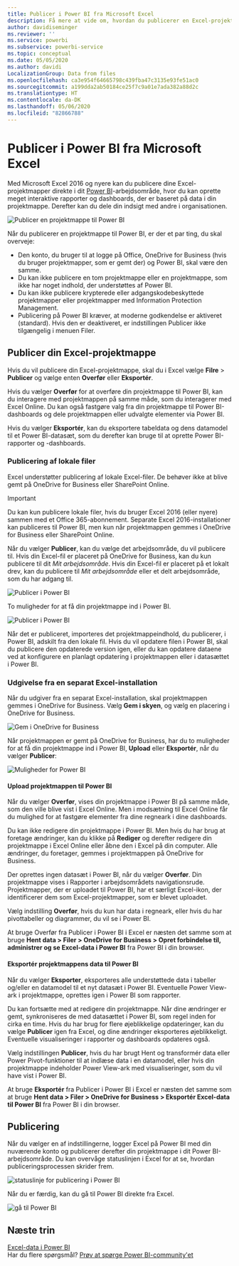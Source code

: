 ```yaml
---
title: Publicer i Power BI fra Microsoft Excel
description: Få mere at vide om, hvordan du publicerer en Excel-projektmappe på Power BI-webstedet.
author: davidiseminger
ms.reviewer: ''
ms.service: powerbi
ms.subservice: powerbi-service
ms.topic: conceptual
ms.date: 05/05/2020
ms.author: davidi
LocalizationGroup: Data from files
ms.openlocfilehash: ca3e954f64665798c439fba47c3135e93fe51ac0
ms.sourcegitcommit: a199dda2ab50184ce25f7c9a01e7ada382a88d2c
ms.translationtype: HT
ms.contentlocale: da-DK
ms.lasthandoff: 05/06/2020
ms.locfileid: "82866788"
---
```

# <a name="publish-to-power-bi-from-microsoft-excel"></a>Publicer i Power BI fra Microsoft Excel
Med Microsoft Excel 2016 og nyere kan du publicere dine Excel-projektmapper direkte i dit [Power BI](https://powerbi.microsoft.com)-arbejdsområde, hvor du kan oprette meget interaktive rapporter og dashboards, der er baseret på data i din projektmappe. Derefter kan du dele din indsigt med andre i organisationen.

![Publicer en projektmappe til Power BI](media/service-publish-from-excel/pbi_uploadexport2.png)

Når du publicerer en projektmappe til Power BI, er der et par ting, du skal overveje:

* Den konto, du bruger til at logge på Office, OneDrive for Business (hvis du bruger projektmapper, som er gemt der) og Power BI, skal være den samme.
* Du kan ikke publicere en tom projektmappe eller en projektmappe, som ikke har noget indhold, der understøttes af Power BI.
* Du kan ikke publicere krypterede eller adgangskodebeskyttede projektmapper eller projektmapper med Information Protection Management.
* Publicering på Power BI kræver, at moderne godkendelse er aktiveret (standard). Hvis den er deaktiveret, er indstillingen Publicer ikke tilgængelig i menuen Filer.

## <a name="publish-your-excel-workbook"></a>Publicer din Excel-projektmappe
Hvis du vil publicere din Excel-projektmappe, skal du i Excel vælge **Filre** > **Publicer** og vælge enten **Overfør** eller **Eksportér**.

Hvis du vælger **Overfør** for at overføre din projektmappe til Power BI, kan du interagere med projektmappen på samme måde, som du interagerer med Excel Online. Du kan også fastgøre valg fra din projektmappe til Power BI-dashboards og dele projektmappen eller udvalgte elementer via Power BI.

Hvis du vælger **Eksportér**, kan du eksportere tabeldata og dens datamodel til et Power BI-datasæt, som du derefter kan bruge til at oprette Power BI-rapporter og -dashboards.

### <a name="local-file-publishing"></a>Publicering af lokale filer
Excel understøtter publicering af lokale Excel-filer. De behøver ikke at blive gemt på OneDrive for Business eller SharePoint Online.

> [!IMPORTANT]
> Du kan kun publicere lokale filer, hvis du bruger Excel 2016 (eller nyere) sammen med et Office 365-abonnement. Separate Excel 2016-installationer kan publiceres til Power BI, men kun når projektmappen gemmes i OneDrive for Business eller SharePoint Online.
> 

Når du vælger **Publicer**, kan du vælge det arbejdsområde, du vil publicere til. Hvis din Excel-fil er placeret på OneDrive for Business, kan du kun publicere til dit *Mit arbejdsområde*. Hvis din Excel-fil er placeret på et lokalt drev, kan du publicere til *Mit arbejdsområde* eller et delt arbejdsområde, som du har adgang til.

![Publicer i Power BI](media/service-publish-from-excel/pbi_choose_workspace.png)

To muligheder for at få din projektmappe ind i Power BI.

![Publicer i Power BI](media/service-publish-from-excel/pbi_uploadexport3.png)

Når det er publiceret, importeres det projektmappeindhold, du publicerer, i Power BI, adskilt fra den lokale fil. Hvis du vil opdatere filen i Power BI, skal du publicere den opdaterede version igen, eller du kan opdatere dataene ved at konfigurere en planlagt opdatering i projektmappen eller i datasættet i Power BI.

### <a name="publishing-from-a-standalone-excel-installation"></a>Udgivelse fra en separat Excel-installation
Når du udgiver fra en separat Excel-installation, skal projektmappen gemmes i OneDrive for Business. Vælg **Gem i skyen**, og vælg en placering i OneDrive for Business.

![Gem i OneDrive for Business](media/service-publish-from-excel/pbi_savetoonedrive2.png)

Når projektmappen er gemt på OneDrive for Business, har du to muligheder for at få din projektmappe ind i Power BI, **Upload** eller **Eksportér**, når du vælger **Publicer**:

![Muligheder for Power BI](media/service-publish-from-excel/pbi_uploadexport2.png)

#### <a name="upload-your-workbook-to-power-bi"></a>Upload projektmappen til Power BI
Når du vælger **Overfør**, vises din projektmappe i Power BI på samme måde, som den ville blive vist i Excel Online. Men i modsætning til Excel Online får du mulighed for at fastgøre elementer fra dine regneark i dine dashboards.

Du kan ikke redigere din projektmappe i Power BI. Men hvis du har brug at foretage ændringer, kan du klikke på **Rediger** og derefter redigere din projektmappe i Excel Online eller åbne den i Excel på din computer. Alle ændringer, du foretager, gemmes i projektmappen på OneDrive for Business.

Der oprettes ingen datasæt i Power BI, når du vælger **Overfør**. Din projektmappe vises i Rapporter i arbejdsområdets navigationsrude. Projektmapper, der er uploadet til Power BI, har et særligt Excel-ikon, der identificerer dem som Excel-projektmapper, som er blevet uploadet.

Vælg indstilling **Overfør**, hvis du kun har data i regneark, eller hvis du har pivottabeller og diagrammer, du vil se i Power BI.

At bruge Overfør fra Publicer i Power BI i Excel er næsten det samme som at bruge **Hent data > Filer > OneDrive for Business > Opret forbindelse til, administrer og se Excel-data i Power BI** fra Power BI i din browser.

#### <a name="export-workbook-data-to-power-bi"></a>Eksportér projektmappens data til Power BI
Når du vælger **Eksporter**, eksporteres alle understøttede data i tabeller og/eller en datamodel til et nyt datasæt i Power BI. Eventuelle Power View-ark i projektmappe, oprettes igen i Power BI som rapporter.

Du kan fortsætte med at redigere din projektmappe. Når dine ændringer er gemt, synkroniseres de med datasættet i Power BI, som regel inden for cirka en time. Hvis du har brug for flere øjeblikkelige opdateringer, kan du vælge **Publicer** igen fra Excel, og dine ændringer eksporteres øjeblikkeligt. Eventuelle visualiseringer i rapporter og dashboards opdateres også.

Vælg indstillingen **Publicer**, hvis du har brugt Hent og transformér data eller Power Pivot-funktioner til at indlæse data i en datamodel, eller hvis din projektmappe indeholder Power View-ark med visualiseringer, som du vil have vist i Power BI.

At bruge **Eksportér** fra Publicer i Power BI i Excel er næsten det samme som at bruge **Hent data > Filer > OneDrive for Business > Eksportér Excel-data til Power BI** fra Power BI i din browser.

## <a name="publishing"></a>Publicering
Når du vælger en af indstillingerne, logger Excel på Power BI med din nuværende konto og publicerer derefter din projektmappe i dit Power BI-arbejdsområde. Du kan overvåge statuslinjen i Excel for at se, hvordan publiceringsprocessen skrider frem.

![statuslinje for publicering i Power BI](media/service-publish-from-excel/pbi_publishingstatus.png)

Når du er færdig, kan du gå til Power BI direkte fra Excel.

![gå til Power BI](media/service-publish-from-excel/pbi_gotopbi.png)

## <a name="next-steps"></a>Næste trin
[Excel-data i Power BI](service-excel-workbook-files.md)  
Har du flere spørgsmål? [Prøv at spørge Power BI-community'et](https://community.powerbi.com/)

